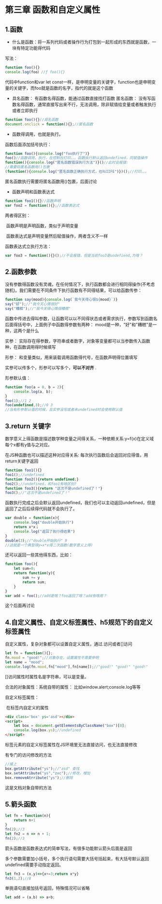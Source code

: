 # 第三章 函数和自定义属性

## 1.函数

* 什么是函数：将一系列代码或者操作行为打包到一起形成的东西就是函数，一块有特定功能得代码

写法：

```js
function foo(){}
console.log(foo）//ƒ foo(){}
```

代码中function和var let const一样，是申明变量的关键字，function也是申明变量的关键字，而foo就是函数的名字，指代的就是这个函数

* 具名函数： 有函数名得函数，能通过函数直接找打函数
  匿名函数： 没有写函数名得函数，通常直接写出来不行，无法调用，除非赋值给变量或者触发执行或者立即执行

```js
function foo(){}//具名函数
document.onclick = function(){};//匿名函数
```

* 函数得调用，也就是执行。

函数后面添加括号执行：

```js
function foo(){console.log("foo执行了")}
foo()//函数调用，执行，在控制台打印。。。函数执行默认返回undefined，同赋值操作
function(){console.log("匿名函数错误执行方法")}()//此时会报错: 
//需要将匿名函数用()包裹
(function(){console.log("匿名函数正确执行方式，也叫IIFE")})();//打印。。。
```

匿名函数执行需要将匿名函数用()包裹，后面讨论

* 函数声明和函数表达式

```js
function foo1(){}//函数声明
var foo2 = function(){};//函数表达式
```

两者得区别： 

​	函数声明是声明函数，类似于声明变量

​	函数表达式是声明变量然后赋值操作，两者含义不一样

函数表达式立执行方法：

```js
var foo3 = function(){}();//不会报错，但是当前foo3是undefiend,为啥？
```

## 2.函数参数

没有参数得函数没有灵魂，在任何情况下，执行函数都会进行相同得操作(不考虑随机)。我们需要在不同条件下执行函数有不同得结果，可以给函数传参：

```js
function say(mood){console.log(`我今天得心很${mood}`)}
say("好");//"我今天心情很好"
say("糟糕");//"我今天得心情很糟糕"
```

函数中传进去得叫参数，让函数可以以不同得状态或者需求执行，参数写到函数名后面得括号中，上面例子中函数得参数有两种： mood是一种，"好"和"糟糕"是一种，这两个是什么

实参： 实际存在得参数，字符串或者数字，对象等变量都可以当参数传入函数种，在函数调用得时候填写

形参： 和变量类似，用来装载调用函数得代号，在函数声明得位置填写 

实参可以传多个，形参可以写多个，**可以不对齐** .

形参默认值：

```js
function foo(a = 0, b = 2){
    console.log(a, b);
}
foo(1);//1 2
foo(undefined,3);//0 3
//当有形参默认值的时候，且实参没写或者未undefined时会使用默认值
```



## 3.return 关键字

数学意义上得函数是描述数学种变量之间得关系，一种依赖关系:y=f(x)在定义域每个x都有y值与之对应。

在JS种函数也可以描述这种对应得关系: 每次执行函数后会返回对应得值，用return关键字返回

```js
function foo1(){}
foo1();//undefined
function foo2(){return undefined;}
foo2();//undefined，和foo1有啥区别?
function foo3(){return "这次不是undefined了！"}
foo3();//"这次不是undefined了！"
```

函数执行完成之后会默认返回undefined，我们也可以主动返回undefined，但是返回了之后后续得代码就不会执行了。

```js
var double = function(x){
    console.log("double开始执行")
    return x*x；
    console.log("返回了执行得结果")
}
double(3);//"double开始执行" 9
//这就是一个典型得y=x*x得二次函数(数学意义上得)
```

还可以返回一些其他得东西，比如：

```js
function foo(){
    let sum=0;
    return function(y){
        sum += y
        return sum; 
    }
}
var add = foo();//add是啥？foo返回了啥？add有啥用？
```

这个后面再讨论

## 4.自定义属性、自定义标签属性、h5规范下的自定义标签属性

自定义属性，复杂对象都可以设置自定义属性，通过.访问或者[]访问

```js
let fn = function(){};
fn.mood = "good!";//对象存在，设置属性不需要申明
let name = "mood";
console.log(fn.mood,fn["mood"],fn[name]);//"good!" "good!" "good!"
```

[]访问属性时属性名是字符串，可以是变量。

合法的对象属性：系统自带的属性： 比如window.alert;console.log等等



自定义标签属性：

​	在标签内自定义的属性

```html
<div class='box' ys='asd'></div>
<script>
	let box = document.getElementsByClassName("box")[0];
    console.log(box.ys);//undefined
</script>
```

标签元素的自定义标签属性在JS环境里无法直接访问，也无法直接修改

有专门的访问修改的方法

```js
//接上
box.getAttribute("ys");//"asd" 查找
box.setAttribute("ys","zxc");//修改，增加
box.removeAtrribute("ys");//删除
```

这是文档对象自带的方法

## 5.箭头函数

```js
let fn = function(n){
    return n+1
}
fn(2);//3
let fn2 = n => n + 1;
fn(2);//3
```

箭头函数是函数表达式的简单写法，有很多功能默认箭头后面是返回

多个参数需要加小括号，多个执行语句需要大括号括起来，有大括号默认返回undefined需要手动指定返回。

```js
let fn3 = (x,y)=>{x+=3;return x*y}
fn3(1,2);//8
```

单挑语句直接加括号返回，特殊情况可以省略

```js
let add = (a,b) => a+b;
```









